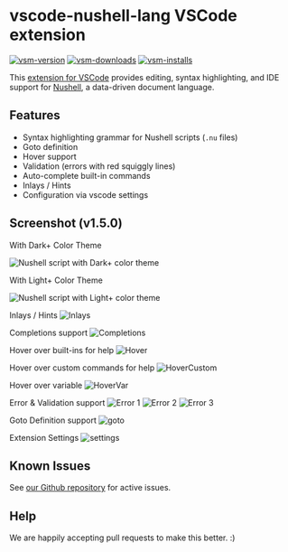 # vscode-nushell-lang VSCode extension

[![vsm-version](https://img.shields.io/visual-studio-marketplace/v/TheNuProjectContributors.vscode-nushell-lang?style=flat-square&label=VS%20Marketplace&logo=visual-studio-code)](https://marketplace.visualstudio.com/items?itemName=TheNuProjectContributors.vscode-nushell-lang)
[![vsm-downloads](https://img.shields.io/visual-studio-marketplace/d/TheNuProjectContributors.vscode-nushell-lang?style=flat-square&label=downloads&logo=visual-studio-code)](https://marketplace.visualstudio.com/items?itemName=TheNuProjectContributors.vscode-nushell-lang)
[![vsm-installs](https://img.shields.io/visual-studio-marketplace/i/TheNuProjectContributors.vscode-nushell-lang?style=flat-square&label=installs&logo=visual-studio-code)](https://marketplace.visualstudio.com/items?itemName=TheNuProjectContributors.vscode-nushell-lang)

This [extension for VSCode](https://code.visualstudio.com/docs/introvideos/extend) provides editing, syntax highlighting, and IDE support for [Nushell](http://nushell.sh), a data-driven document language.

## Features

- Syntax highlighting grammar for Nushell scripts (`.nu` files)
- Goto definition
- Hover support
- Validation (errors with red squiggly lines)
- Auto-complete built-in commands
- Inlays / Hints
- Configuration via vscode settings

## Screenshot (v1.5.0)

With Dark+ Color Theme

![Nushell script with Dark+ color theme](https://raw.githubusercontent.com/nushell/vscode-nushell-lang/main/assets/150-dark.png)

With Light+ Color Theme

![Nushell script with Light+ color theme](https://raw.githubusercontent.com/nushell/vscode-nushell-lang/main/assets/150-light.png)

Inlays / Hints
![Inlays](https://raw.githubusercontent.com/nushell/vscode-nushell-lang/main/assets/150-inlays.png)

Completions support
![Completions](https://raw.githubusercontent.com/nushell/vscode-nushell-lang/main/assets/150-completions.png)

Hover over built-ins for help
![Hover](https://raw.githubusercontent.com/nushell/vscode-nushell-lang/main/assets/150-hover-builtin.png)

Hover over custom commands for help
![HoverCustom](https://raw.githubusercontent.com/nushell/vscode-nushell-lang/main/assets/150-hover-custom.png)

Hover over variable
![HoverVar](https://raw.githubusercontent.com/nushell/vscode-nushell-lang/main/assets/150-hover-var.png)

Error & Validation support
![Error 1](https://raw.githubusercontent.com/nushell/vscode-nushell-lang/main/assets/150-error1.png)
![Error 2](https://raw.githubusercontent.com/nushell/vscode-nushell-lang/main/assets/150-error2.png)
![Error 3](https://raw.githubusercontent.com/nushell/vscode-nushell-lang/main/assets/150-error3.png)

Goto Definition support
![goto](https://raw.githubusercontent.com/nushell/vscode-nushell-lang/main/assets/150-goto-def.png)

Extension Settings
![settings](https://raw.githubusercontent.com/nushell/vscode-nushell-lang/main/assets/150-ext-settings.png)

## Known Issues

See [our Github repository](https://github.com/nushell/vscode-nushell-lang/issues) for active issues.

## Help

We are happily accepting pull requests to make this better. :)
